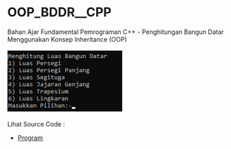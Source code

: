 # OOP_BDDR__CPP
Bahan Ajar Fundamental Pemrograman C++ - Penghitungan Bangun Datar Menggunakan Konsep Inheritance (OOP)<br><br>
<img src="https://github.com/RizkyKhapidsyah/OOP_BDDR__CPP/blob/master/OOP_BDDR__CPP/Result/001.PNG"><br><br>
Lihat Source Code : <br>
- <a href="https://github.com/RizkyKhapidsyah/OOP_BDDR__CPP/blob/master/OOP_BDDR__CPP/Source.cpp">Program</a>
